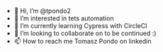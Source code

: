 - 👋 Hi, I’m @tpondo2
- 👀 I’m interested in tets automation
- 🌱 I’m currently learning Cypress with CircleCI
- 💞️ I’m looking to collaborate on to be continued :)
- 📫 How to reach me Tomasz Pondo on linkedin

<!---
tpondo2/tpondo2 is a ✨ special ✨ repository because its `README.md` (this file) appears on your GitHub profile.
You can click the Preview link to take a look at your changes.
--->
